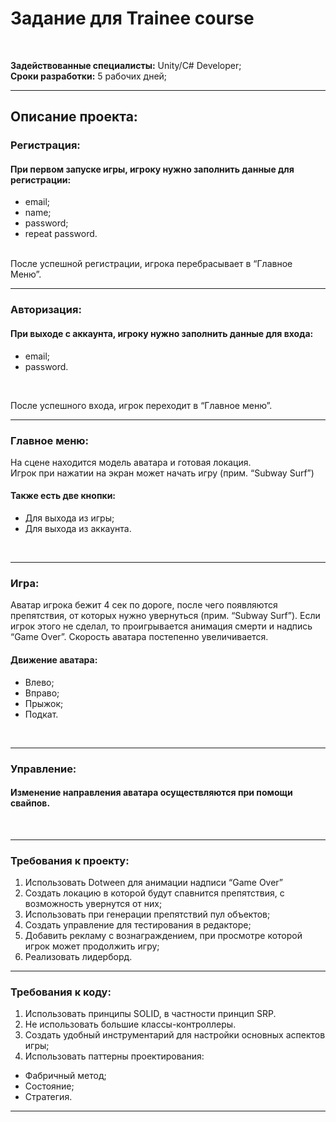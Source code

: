<h1>Задание для Trainee course</h1><br>


<b>Задействованные специалисты:</b> Unity/C# Developer;<br>
<b>Сроки разработки:</b> 5 рабочих дней;
 <hr>
<h2>Описание проекта:</h2>
<p>
<h3>Регистрация:</h3>

<h4>При первом запуске игры, игроку нужно заполнить данные для регистрации:</h4>
<ul><li>email;</li>
<li>name;</li>
<li>password;</li>
<li>repeat password.</li></ul><br>
После успешной регистрации, игрока перебрасывает в “Главное Меню”.<br></p>
<p> <hr>
<h3>Авторизация:</h3>

<h4>При выходе с аккаунта, игроку нужно заполнить данные для входа:</h4>
<ul><li>email;</li>
<li>password.</li></ul><br>

После успешного входа, игрок переходит в “Главное меню”.<br></p>
<p> <hr>
<h3>Главное меню:</h3>

На сцене находится модель аватара и готовая локация.<br>
Игрок при нажатии на экран может начать игру (прим. “Subway Surf”)<br>
<h4>Также есть две кнопки:</h4>
<ul><li>Для выхода из игры;</li>
<li>Для выхода из аккаунта.</li></ul><br></p>
<p> <hr>
<h3>Игра:</h3>
 
Аватар игрока бежит 4 сек по дороге, после чего появляются препятствия, от которых нужно увернуться (прим. “Subway Surf”). Если игрок этого не сделал, то проигрывается анимация смерти и надпись “Game Over”.
Скорость аватара постепенно увеличивается.  

<h4>Движение аватара:</h4>
<ul><li>Влево;</li>
<li>Вправо;</li>
<li>Прыжок;</li>
<li>Подкат.</li></ul><br></p>
<p> <hr>
<h3>Управление:</h3> 

<h4>Изменение направления аватара осуществляются при помощи свайпов.</h4><br></p>
<p> <hr>
<h3>Требования к проекту:</h3>

1) Использовать Dotween для анимации  надписи “Game Over”<br>
2) Создать локацию в которой будут спавнится препятствия, с возможность    увернутся от них;<br>
3) Использовать при генерации препятствий пул объектов; <br>
4) Создать управление для тестирования в редакторе;<br>
5) Добавить рекламу с вознаграждением, при просмотре которой игрок может продолжить игру;<br>
6) Реализовать лидерборд.<br></p>
<p> <hr>
<h3>Требования к коду:</h3>

1) Использовать принципы SOLID, в частности принцип SRP.<br>
2) Не использовать большие классы-контроллеры.<br>
3) Создать удобный инструментарий для настройки основных аспектов игры; <br>
4) Использовать паттерны проектирования: <br>
<ul>
<li>Фабричный метод;</li>
<li>Состояние;</li>
<li>Стратегия.</li></ul></p>
 <hr>
